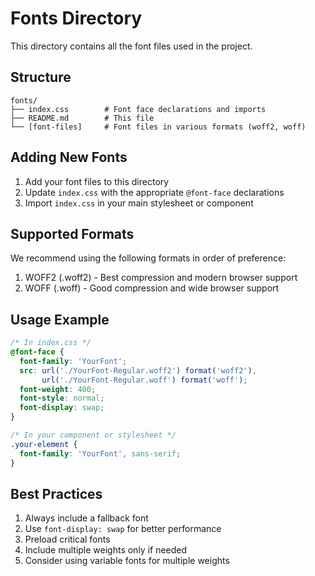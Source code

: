 # Fonts Directory

This directory contains all the font files used in the project.

## Structure

```
fonts/
├── index.css        # Font face declarations and imports
├── README.md        # This file
└── [font-files]     # Font files in various formats (woff2, woff)
```

## Adding New Fonts

1. Add your font files to this directory
2. Update `index.css` with the appropriate `@font-face` declarations
3. Import `index.css` in your main stylesheet or component

## Supported Formats

We recommend using the following formats in order of preference:
1. WOFF2 (.woff2) - Best compression and modern browser support
2. WOFF (.woff) - Good compression and wide browser support

## Usage Example

```css
/* In index.css */
@font-face {
  font-family: 'YourFont';
  src: url('./YourFont-Regular.woff2') format('woff2'),
       url('./YourFont-Regular.woff') format('woff');
  font-weight: 400;
  font-style: normal;
  font-display: swap;
}
```

```css
/* In your component or stylesheet */
.your-element {
  font-family: 'YourFont', sans-serif;
}
```

## Best Practices

1. Always include a fallback font
2. Use `font-display: swap` for better performance
3. Preload critical fonts
4. Include multiple weights only if needed
5. Consider using variable fonts for multiple weights 